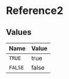 # Reference2


## Values

| Name    | Value   |
| ------- | ------- |
| `TRUE`  | true    |
| `FALSE` | false   |